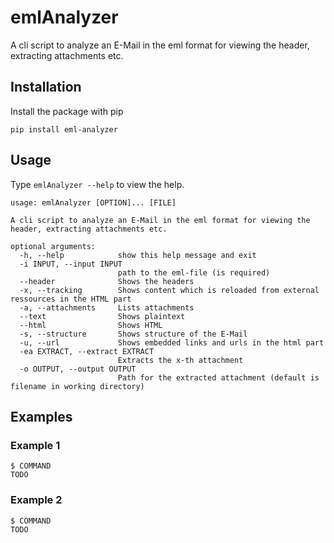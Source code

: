 # emlAnalyzer
A cli script to analyze an E-Mail in the eml format for viewing the header, extracting attachments etc.

## Installation

Install the package with pip

    pip install eml-analyzer

## Usage
Type ```emlAnalyzer --help``` to view the help.

```
usage: emlAnalyzer [OPTION]... [FILE]

A cli script to analyze an E-Mail in the eml format for viewing the header, extracting attachments etc.

optional arguments:
  -h, --help            show this help message and exit
  -i INPUT, --input INPUT
                        path to the eml-file (is required)
  --header              Shows the headers
  -x, --tracking        Shows content which is reloaded from external ressources in the HTML part
  -a, --attachments     Lists attachments
  --text                Shows plaintext
  --html                Shows HTML
  -s, --structure       Shows structure of the E-Mail
  -u, --url             Shows embedded links and urls in the html part
  -ea EXTRACT, --extract EXTRACT
                        Extracts the x-th attachment
  -o OUTPUT, --output OUTPUT
                        Path for the extracted attachment (default is filename in working directory)
```

## Examples

### Example 1
```
$ COMMAND
TODO
```

### Example 2
```
$ COMMAND
TODO
```
